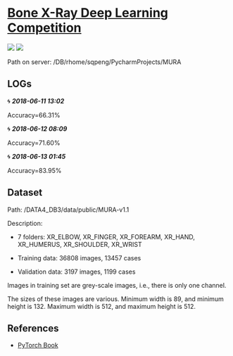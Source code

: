 # [Bone X-Ray Deep Learning Competition](https://stanfordmlgroup.github.io/competitions/mura/)

[![](https://img.shields.io/badge/language-python-blue.svg)](https://www.python.org/)
[![](https://img.shields.io/badge/framework-pytorch-blue.svg)](https://pytorch.org/)

Path on server: /DB/rhome/sqpeng/PycharmProjects/MURA

## LOGs

🌀 ***2018-06-11 13:02***

Accuracy=66.31%

🌀 ***2018-06-12 08:09***

Accuracy=71.60%

🌀 ***2018-06-13 01:45***

Accuracy=83.95%

## Dataset

Path: /DATA4_DB3/data/public/MURA-v1.1

Description:

* 7 folders: XR_ELBOW, XR_FINGER, XR_FOREARM, XR_HAND, XR_HUMERUS, XR_SHOULDER, XR_WRIST

* Training data: 36808 images, 13457 cases

* Validation data: 3197 images, 1199 cases

Images in training set are grey-scale images, i.e., there is only one channel.

The sizes of these images are various. Minimum width is 89, and minimum height is 132. Maximum width is 512, and maximum height is 512.


## References

* [PyTorch Book](https://github.com/chenyuntc/pytorch-book)
